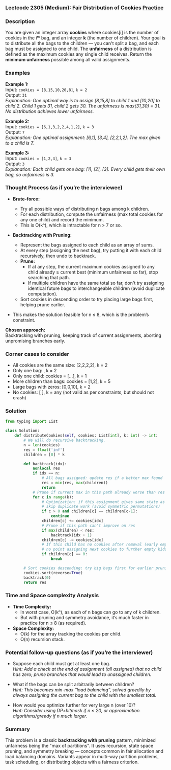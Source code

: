 ### Leetcode 2305 (Medium): Fair Distribution of Cookies [Practice](https://leetcode.com/problems/fair-distribution-of-cookies)

### Description  
You are given an integer array **cookies** where cookies[i] is the number of cookies in the iᵗʰ bag, and an integer **k** (the number of children). Your goal is to distribute all the bags to the children — you can't split a bag, and each bag must be assigned to one child. The **unfairness** of a distribution is defined as the maximum cookies any single child receives. Return the **minimum unfairness** possible among all valid assignments.

### Examples  

**Example 1:**  
Input: `cookies = [8,15,10,20,8]`, `k = 2`  
Output: `31`  
*Explanation: One optimal way is to assign [8,15,8] to child 1 and [10,20] to child 2. Child 1 gets 31, child 2 gets 30. The unfairness is max(31,30) = 31. No distribution achieves lower unfairness.*

**Example 2:**  
Input: `cookies = [6,1,3,2,2,4,1,2]`, `k = 3`  
Output: `7`  
*Explanation: One optimal assignment: [6,1], [3,4], [2,2,1,2]. The max given to a child is 7.*

**Example 3:**  
Input: `cookies = [1,2,3]`, `k = 3`  
Output: `3`  
*Explanation: Each child gets one bag: [1], [2], [3]. Every child gets their own bag, so unfairness is 3.*

### Thought Process (as if you’re the interviewee)  

- **Brute-force:**  
  - Try all possible ways of distributing n bags among k children.
  - For each distribution, compute the unfairness (max total cookies for any one child) and record the minimum.
  - This is O(kⁿ), which is intractable for n > 7 or so.

- **Backtracking with Pruning:**  
  - Represent the bags assigned to each child as an array of sums.
  - At every step (assigning the next bag), try putting it with each child recursively, then undo to backtrack.
  - **Prune:**  
    - If at any step, the current maximum cookies assigned to any child already ≥ current best (minimum unfairness so far), stop searching that path.
    - If multiple children have the same total so far, don't try assigning identical future bags to interchangeable children (avoid duplicate computation).
  - Sort cookies in descending order to try placing large bags first, helping prune earlier.

- This makes the solution feasible for n ≤ 8, which is the problem’s constraint.

**Chosen approach:**  
Backtracking with pruning, keeping track of current assignments, aborting unpromising branches early.

### Corner cases to consider  
- All cookies are the same size: [2,2,2,2], k = 2
- Only one bag: , k = 2
- Only one child: cookies = [...], k = 1
- More children than bags: cookies = [1,2], k = 5
- Large bags with zeros: [0,0,10], k = 2
- No cookies: [ ], k = any (not valid as per constraints, but should not crash)

### Solution

```python
from typing import List

class Solution:
    def distributeCookies(self, cookies: List[int], k: int) -> int:
        # We will do recursive backtracking.
        n = len(cookies)
        res = float('inf')
        children = [0] * k

        def backtrack(idx):
            nonlocal res
            if idx == n:
                # All bags assigned: update res if a better max found
                res = min(res, max(children))
                return
            # Prune if current max in this path already worse than res
            for c in range(k):
                # Optimization: if this assignment gives same state as previous,
                # skip duplicate work (avoid symmetric permutations)
                if c > 0 and children[c] == children[c-1]:
                    continue
                children[c] += cookies[idx]
                # Prune if this path can't improve on res
                if max(children) < res:
                    backtrack(idx + 1)
                children[c] -= cookies[idx]
                # If this child has no cookies after removal (early empty),
                # no point assigning next cookies to further empty kids in this path
                if children[c] == 0:
                    break

        # Sort cookies descending: try big bags first for earlier pruning
        cookies.sort(reverse=True)
        backtrack(0)
        return res
```

### Time and Space complexity Analysis  

- **Time Complexity:**  
  - In worst case, O(kⁿ), as each of n bags can go to any of k children.
  - But with pruning and symmetry avoidance, it’s much faster in practice for n ≤ 8 (as required).
- **Space Complexity:**  
  - O(k) for the array tracking the cookies per child.
  - O(n) recursion stack.

### Potential follow-up questions (as if you’re the interviewer)  

- Suppose each child must get at least one bag.  
  *Hint: Add a check at the end of assignment (all assigned) that no child has zero; prune branches that would lead to unassigned children.*

- What if the bags can be split arbitrarily between children?  
  *Hint: This becomes min-max “load balancing”, solved greedily by always assigning the current bag to the child with the smallest total.*

- How would you optimize further for very large n (over 10)?  
  *Hint: Consider using DP+bitmask if n ≤ 20, or approximation algorithms/greedy if n much larger.*

### Summary
This problem is a classic **backtracking with pruning** pattern, minimized unfairness being the "max of partitions". It uses recursion, state space pruning, and symmetry breaking — concepts common in fair allocation and load balancing domains. Variants appear in multi-way partition problems, task scheduling, or distributing objects with a fairness criterion.
